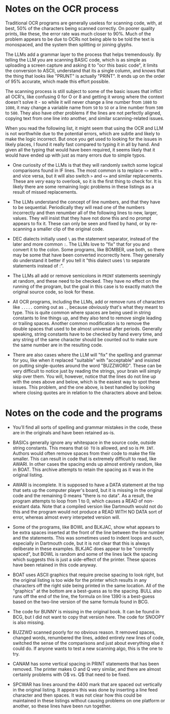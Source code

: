Notes on the OCR process
========================

Traditional OCR programs are generally useless for scanning code, with, at best, 50% of the characters being scanned correctly. On poorer quality prints, like these, the error rate was much closer to 90%. Much of the problem appears to be due to OCRs not being able to be told the text is monospaced, and the system then splitting or joining glyphs.

The LLMs add a grammar layer to the process that helps tremendously. By telling the LLM you are scanning BASIC code, which is as simple as uploading a screen capture and asking it to "ocr this basic code", it limits the conversion to ASCII, understand that its a single column, and knows that the thing that looks like "PRUNT" is actually "PRINT". It ends up on the order of 95% accurate, which made this effort possible.

The scanning process is still subject to some of the basic issues that inflict all OCR's, like confusing 0 for O or 8 and getting it wrong where the context doesn't solve it - so while it will never change a line number from `1080` to `1O80`, it may change a variable name from `S0` to `SO` or a line number from `500` to `580`. They also have other problems if the lines are not perfectly aligned, copying text from one line into another, and similar scanning-related issues.

When you read the following list, it might seem that using the OCR and LLM is not worthwhile due to the potential errors, which are subtle and likely to make the logic incorrect. But once you get used to looking for the issues in likely places, I found it really fast compared to typing it in all by hand. And given all the typing that would have been required, it seems likely that it would have ended up with just as many errors due to simple typos.

* One curiosity of the LLMs is that they will randomly switch some logical comparisons found in IF lines. The most common is to replace `<>` with `=` and vice versa, but it will also switch `>` and `<=` and similar replacements. These are *very* easy to overlook, so it is the first thing to check for. It is likely there are some remaining logic problems in these listings as a result of missed replacements.

* The LLMs understand the concept of line numbers, and that they have to be sequential. Periodically they will read one of the numbers incorrectly and then renumber all of the following lines to new, larger, values. They will insist that they have not done this and no prompt appears to fix it. These can only be seen and fixed by hand, or by re-scanning a smaller clip of the original code.

* DEC dialects initially used `\` as the statement separator, instead of the later and more common `:`. The LLMs love to "fix" that for you and convert it to the colon. Some programs, like BOMBER, use both, so there may be some that have been converted incorrectly here. They generally do understand it better if you tell it "this dialect uses \ to separate statements instead of :".

* The LLMs all add or remove semicolons in `PRINT` statements seemingly at random, and these need to be checked. They have no effect on the running of the program, but the goal in this case is to exactly match the original source code, so look for these.

* All OCR programs, including the LLMs, add or remove runs of characters like `.....` coming out as `.`, because *obviously* that's what they meant to type. This is quite common where spaces are being used in string constants to line things up, and they also tend to remove single leading or trailing spaces. Another common modification is to remove the double spaces that used to be almost universal after periods. Generally speaking, string constants have to be checked by hand every time, and any string of the same character should be counted out to make sure the same number are in the resulting code.

* There are also cases where the LLM will "fix" the spelling and grammar for you, like when it replaced "suitable" with "acceptable" and insisted on putting single-quotes around the word "BUZZWORD". These can be very difficult to notice just by reading the strings, your brain will simply skip over them. You will, however, notice that the lines do not line up with the ones above and below, which is the easiest way to spot these issues. This problem, and the one above, is best handled by looking where closing quotes are in relation to the characters above and below.

Notes on the code and the programs
==================================

* You'll find all sorts of spelling and grammar mistakes in the code, these are in the originals and have been retained as-is.

* BASICs generally ignore any whitespace in the source code, outside string constants. This means that `GO TO` is allowed, and so is `PR INT`. Authors would often remove spaces from their code to make the file smaller. This can result in code that is extremely difficult to read, like AWARI. In other cases the spacing ends up almost entirely random, like in BOAT. This archive attempts to retain the spacing as it was in the original listing.

* AWARI is incomplete. It is supposed to have a DATA statement at the top that sets up the computer player's board, but it is missing in the original code and the remaining 0 means "there is no data". As a result, the program attempts to loop from 1 to 0, which causes a READ of non-existant data. Note that a compiled version like Dartmouth would not do this and the program would not produce a READ WITH NO DATA sort of error, whereas almost every interpeted version will.

* Some of the programs, like BOWL and BLKJAC, show what appears to be extra spaces inserted at the front of the line between the line number and the statements. This was sometimes used to indent loops and such, especially in Dartmouth code, but it is not clear that this is always deliberate in these examples. BLKJAC does appear to be "correctly spaced", but BOWL is random and some of the lines lack the spacing which suggests this is just a side-effect of the printer. These spaces have been retained in this code anyway.

* BOAT uses ASCII graphics that require precise spacing to look right, but the original listing is too wide for the printer which results in any characters off the right side being printed in the same location. All of the "graphics" at the bottom are a best-guess as to the spacing. BULL also runs off the end of the line, the formula on line 1390 is a best-guess based on the two-line version of the same formula found in BCG.

* The code for BUNNY is missing in the original book. It can be found in BCG, but I did not want to copy that version here. The code for SNOOPY is also missing.

* BUZZWD scanned poorly for no obvious reason. It removed spaces, changed words, renumbered the lines, added entirely new lines of code, switched the sense of the comparisons and just about everything else it could do. If anyone wants to test a new scanning algo, this is the one to try.

* CANAM has some vertical spacing in PRINT statements that has been removed. The printer makes O and Q very similar, and there are almost certainly problems with O$ vs. Q$ that need to be fixed.

* SPCWAR has lines around the 4400 mark that are spaced out vertically in the original listing. It appears this was done by inserting a line feed character and then spaces. It was not clear how this could be maintained in these listings without causing problems on one platform or another, so these lines have been run together.
